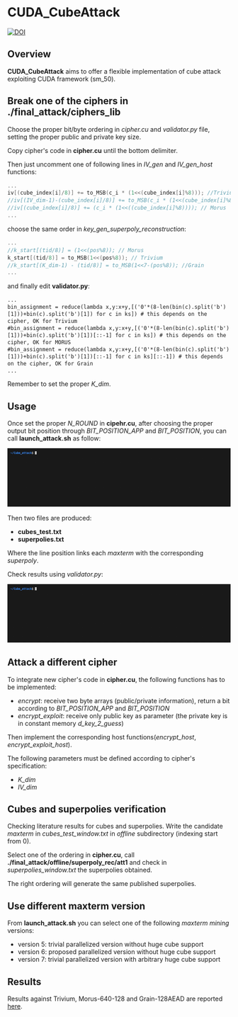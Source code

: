 # CUDA_CubeAttack

[![DOI](https://zenodo.org/badge/468790973.svg)](https://zenodo.org/badge/latestdoi/468790973)

## Overview

**CUDA_CubeAttack** aims to offer a flexible implementation of cube attack exploiting CUDA framework (sm_50).

## Break one of the ciphers in ./final_attack/ciphers_lib

Choose the proper bit/byte ordering in *cipher.cu* and *validator.py* file, 
setting the proper public and private key size.

Copy cipher's code in **cipher.cu** until the bottom delimiter.

Then just uncomment one of following lines in *IV_gen* and *IV_gen_host* functions:

```C
...
iv[(cube_index[i]/8)] += to_MSB(c_i * (1<<(cube_index[i]%8))); //Trivium
//iv[(IV_dim-1)-(cube_index[i]/8)] += to_MSB(c_i * (1<<(cube_index[i]%8))); // Grain
//iv[(cube_index[i]/8)] += (c_i * (1<<((cube_index[i]%8)))); // Morus
...
```

choose the same order in *key_gen_superpoly_reconstruction*:

```C
...
//k_start[(tid/8)] = (1<<(pos%8)); // Morus
k_start[(tid/8)] = to_MSB(1<<(pos%8)); // Trivium
//k_start[(K_dim-1) - (tid/8)] = to_MSB(1<<7-(pos%8)); //Grain 
...
```

and finally edit **validator.py**:


```Python3
...
bin_assignment = reduce(lambda x,y:x+y,[('0'*(8-len(bin(c).split('b')[1]))+bin(c).split('b')[1]) for c in ks]) # this depends on the cipher, OK for Trivium
#bin_assignment = reduce(lambda x,y:x+y,[('0'*(8-len(bin(c).split('b')[1]))+bin(c).split('b')[1])[::-1] for c in ks]) # this depends on the cipher, OK for MORUS
#bin_assignment = reduce(lambda x,y:x+y,[('0'*(8-len(bin(c).split('b')[1]))+bin(c).split('b')[1])[::-1] for c in ks][::-1]) # this depends on the cipher, OK for Grain
...
```

Remember to set the proper *K_dim*.


## Usage 

Once set the proper *N_ROUND* in **cipehr.cu**, after choosing the proper output bit position through *BIT_POSITION_APP* and *BIT_POSITION*, you can call **launch_attack.sh** as follow:



<p align='left'>
<img src='pics/launch_att.gif'>
</p>


Then two files are produced:
* **cubes_test.txt**
* **superpolies.txt**

Where the line position links each *maxterm* with the corresponding *superpoly*.


Check results using *validator.py*:

<p align='left'>
<img src='pics/validate.gif'>
</p>

## Attack a different cipher

To integrate new cipher's code in **cipher.cu**, the following functions has to be implemented:
* *encrypt*: receive two byte arrays (public/private information), return a bit according to *BIT_POSITION_APP* and *BIT_POSITION*
* *encrypt_exploit*: receive only public key as parameter (the private key is in constant memory *d_key_2_guess*)

Then implement the corresponding host functions(*encrypt_host*, *encrypt_exploit_host*).

The following parameters must be defined according to cipher's specification:
* *K_dim*
* *IV_dim*

## Cubes and superpolies verification

Checking literature results for cubes and superpolies. Write the candidate *maxterm* in *cubes_test_window.txt* in *offline* subdirectory (indexing start from 0).

Select one of the ordering in **cipher.cu**, call **./final_attack/offline/superpoly_rec/att1** and check in *superpolies_window.txt* the superpolies obtained.

The right ordering will generate the same published superpolies.

## Use different maxterm version

From **launch_attack.sh** you can select one of the following *maxterm mining* versions:

* version 5: trivial parallelized version without huge cube support 
* version 6: proposed parallelized version without huge cube support
* version 7: trivial parallelized version with arbitrary huge cube support 

## Results 

Results against Trivium, Morus-640-128 and Grain-128AEAD are reported [here](/docs/MasterThesis.pdf).







